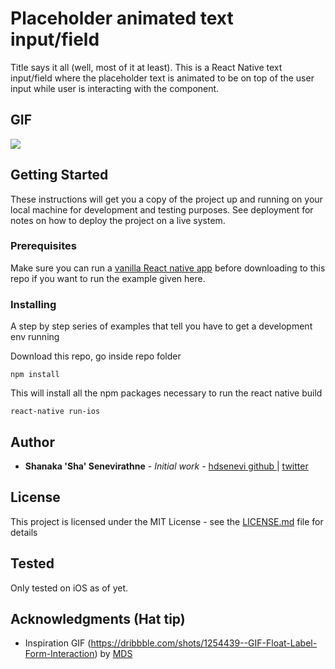 # Placeholder animated text input/field

Title says it all (well, most of it at least). This is a React Native text input/field where the placeholder text is animated to be on top of the user input while user is interacting with the component.

## GIF
![](https://github.com/hdsenevi/PlaceholderAnimatedTextField/blob/feature/docs/docs/TextFieldAnimated.gif)

## Getting Started

These instructions will get you a copy of the project up and running on your local machine for development and testing purposes. See deployment for notes on how to deploy the project on a live system.

### Prerequisites

Make sure you can run a [vanilla React native app](https://facebook.github.io/react-native/docs/getting-started.html) before downloading to this repo if you want to run the example given here.

### Installing

A step by step series of examples that tell you have to get a development env running

Download this repo, go inside repo folder

```
npm install
```

This will install all the npm packages necessary to run the react native build

```
react-native run-ios
```

## Author

* **Shanaka 'Sha' Senevirathne** - *Initial work* - [hdsenevi github ](https://github.com/hdsenevi) | [twitter](https://twitter.com/hdsenevi)

## License

This project is licensed under the MIT License - see the [LICENSE.md](LICENSE.md) file for details

## Tested

Only tested on iOS as of yet.

## Acknowledgments (Hat tip)

* Inspiration GIF (https://dribbble.com/shots/1254439--GIF-Float-Label-Form-Interaction) by [MDS](https://dribbble.com/mds)
